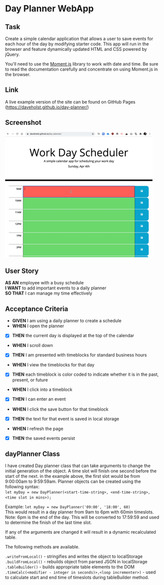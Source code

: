 # Day Planner WebApp

## Task

Create a simple calendar application that allows a user to save events for each hour of the day by modifying starter code. This app will run in the browser and feature dynamically updated HTML and CSS powered by jQuery.

You'll need to use the [Moment.js](https://momentjs.com/) library to work with date and time. Be sure to read the documentation carefully and concentrate on using Moment.js in the browser.

## Link

A live example version of the site can be found on GitHub Pages (https://daveholst.github.io/day-planner/)

## Screenshot

![animated gif showing day-planner working](./assets/day-planner.gif)

## User Story

**AS AN** employee with a busy schedule\
**I WANT** to add important events to a daily planner\
**SO THAT** I can manage my time effectively

## Acceptance Criteria

- **GIVEN** I am using a daily planner to create a schedule
- **WHEN** I open the planner
- [x] **THEN** the current day is displayed at the top of the calendar
- **WHEN** I scroll down
- [x] **THEN** I am presented with timeblocks for standard business hours
- **WHEN** I view the timeblocks for that day
- [x] **THEN** each timeblock is color coded to indicate whether it is in the past, present, or future
- **WHEN** I click into a timeblock
- [x] **THEN** I can enter an event
- **WHEN** I click the save button for that timeblock
- [x] **THEN** the text for that event is saved in local storage
- **WHEN** I refresh the page
- [x] **THEN** the saved events persist

## dayPlanner Class

I have created Day planner class that can take arguments to change the initial generation of the object. A time slot will finish one second before the start of the next. in the example above, the first slot would be from 9:00:00am to 9:59:59am. Planner objects can be created using the following syntax:\
`let myDay = new DayPlanner(<start-time-string>, <end-time-string>, <time slot in mins>);`

Example:
`let myDay = new DayPlanner('09:00', '18:00', 60)`\
This would result in a day planner from 9am to 6pm with 60min timeslots.\
Note: 6pm is the end of the day. This will be converted to 17:59:59 and used to determine the finish of the last time slot.

If any of the arguments are changed it will result in a dynamic recalculated table.

The following methods are available.

`.writeFromLocal()` - stringifies and writes the object to localStorage\
`.buildFromLocal()` - rebuilds object from parsed JSON in localStorage\
`.tableBuilder()` - builds appropriate table elements to the DOM\
`.timeCalc(<modifier - integer in seconds)>,<loop incrementer>)` - used to calculate start and end time of timeslots during tableBuilder method.

